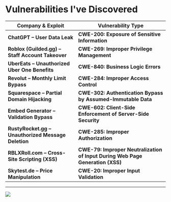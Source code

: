 # **Vulnerabilities I've Discovered**  

| **Company & Exploit** | **Vulnerability Type** |  
|----------------------|------------------------|  
| **ChatGPT – User Data Leak** | **CWE-200: Exposure of Sensitive Information** |  
| **Roblox (Guilded.gg) – Staff Account Takeover** | **CWE-269: Improper Privilege Management** |  
| **UberEats – Unauthorized Uber One Benefits** | **CWE-840: Business Logic Errors** |  
| **Revolut – Monthly Limit Bypass** | **CWE-284: Improper Access Control** |  
| **Squarespace – Partial Domain Hijacking** | **CWE-302: Authentication Bypass by Assumed-Immutable Data** |  
| **Embed Generator – Validation Bypass** | **CWE-602: Client-Side Enforcement of Server-Side Security** |  
| **RustyRocket.gg – Unauthorized Message Deletion** | **CWE-285: Improper Authorization** |  
| **RBLXRoll.com – Cross-Site Scripting (XSS)** | **CWE-79: Improper Neutralization of Input During Web Page Generation (XSS)** |  
| **Skytest.de – Price Manipulation** | **CWE-20: Improper Input Validation** |  

---
![](https://visitcount.itsvg.in/api?id=Red-Killer&icon=0&color=8)
